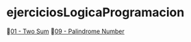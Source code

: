 # ejerciciosLogicaProgramacion

:green_heart:[01 - Two Sum](https://github.com/paulaspeciale/ejerciciosLogicaProgramacion/blob/main/facil/1.TwoSum.js)
:green_heart:[09 - Palindrome Number](https://github.com/paulaspeciale/ejerciciosLogicaProgramacion/blob/main/facil/9.PalindromeNumber.js)